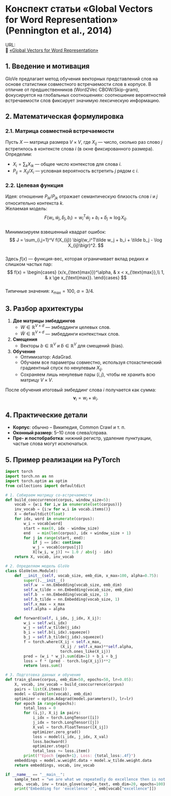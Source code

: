 # Конспект статьи «Global Vectors for Word Representation» (Pennington et al., 2014)

URL:  
🔗 [«Global Vectors for Word Representation»](https://aclanthology.org/D14-1162/)

## 1. Введение и мотивация
GloVe предлагает метод обучения векторных представлений слов на основе статистики совместного встречаемости слов в корпусе. В отличие от предшественников (Word2Vec CBOW/Skip-gram), фокусируется на глобальных соотношениях: соотношение вероятностей встречаемости слов фиксирует значимую лексическую информацию.

## 2. Математическая формулировка

### 2.1. Матрица совместной встречаемости
Пусть $X$ — матрица размера $V\times V$, где $X_{ij}$ — число, сколько раз слово $j$ встретилось в контексте слова $i$ (в окне фиксированного размера).  
Определим:
- $X_i = \sum_k X_{ik}$ — общее число контекстов для слова $i$.
- $P_{ij} = X_{ij} / X_i$ — условная вероятность встретить $j$ рядом с $i$.

### 2.2. Целевая функция
Идея: отношение $P_{ik}/P_{jk}$ отражает семантическую близость слов $i$ и $j$ относительно контекста $k$.  
Желаемая модель:  
$$
F(w_i, \tilde w_j, \tilde b_j, b_i) = w_i^T \tilde w_j + b_i + \tilde b_j \approx \log X_{ij}.
$$  
Минимизируем взвешенный квадрат ошибок:  
$$
J = \sum_{i,j=1}^V f(X_{ij}) \bigl(w_i^T\tilde w_j + b_i + \tilde b_j - \log X_{ij}\bigr)^2.
$$  
Здесь $f(x)$ — функция-вес, которая ограничивает вклад редких и слишком частых пар:
$$
f(x) =
\begin{cases}
(x/x_{\text{max}})^\alpha, & x < x_{\text{max}},\\
1, & x \ge x_{\text{max}}.
\end{cases}
$$  
Типичные значения: $x_{\text{max}}=100$, $\alpha=3/4$.

## 3. Разбор архитектуры

1. **Две матрицы эмбеддингов**  
   - $W\in\mathbb R^{V\times d}$ — эмбеддинги целевых слов.  
   - $\tilde W\in\mathbb R^{V\times d}$ — эмбеддинги контекстных слов.  
2. **Смещения**  
   - Векторы $b\in\mathbb R^V$ и $\tilde b\in\mathbb R^V$ для смещений (bias).  
3. **Обучение**  
   - Оптимизатор: AdaGrad.  
   - Обучаем все параметры совместно, используя стохастический градиентный спуск по ненулевым $X_{ij}$.  
   - Сохраняем лишь ненулевые пары $(i,j)$, чтобы не хранить всю матрицу $V\times V$.

После обучения итоговый эмбеддинг слова $i$ получается как сумма:  
$$
\mathbf{v}_i = w_i + \tilde w_i.
$$

## 4. Практические детали
- **Корпус**: обычно – Википедия, Common Crawl и т. п.  
- **Оконный размер**: 5–10 слов слева/справа.  
- **Пре- и постобработка**: нижний регистр, удаление пунктуации, частые слова могут исключаться.

## 5. Пример реализации на PyTorch

```python
import torch
import torch.nn as nn
import torch.optim as optim
from collections import defaultdict

# 1. Собираем матрицу со-встречаемости
def build_cooccurrence(corpus, window_size=5):
    vocab = {w:i for i,w in enumerate(set(corpus))}
    inv_vocab = {i:w for w,i in vocab.items()}
    X = defaultdict(float)
    for idx, word in enumerate(corpus):
        w_i = vocab[word]
        start = max(0, idx - window_size)
        end   = min(len(corpus), idx + window_size + 1)
        for j in range(start, end):
            if j == idx: continue
            w_j = vocab[corpus[j]]
            X[(w_i, w_j)] += 1.0 / abs(j - idx)
    return X, vocab, inv_vocab

# 2. Определяем модель GloVe
class GloVe(nn.Module):
    def __init__(self, vocab_size, emb_dim, x_max=100, alpha=0.75):
        super().__init__()
        self.w  = nn.Embedding(vocab_size, emb_dim)
        self.w_tilde = nn.Embedding(vocab_size, emb_dim)
        self.b  = nn.Embedding(vocab_size, 1)
        self.b_tilde = nn.Embedding(vocab_size, 1)
        self.x_max = x_max
        self.alpha = alpha

    def forward(self, i_idx, j_idx, X_ij):
        w_i = self.w(i_idx)
        w_j = self.w_tilde(j_idx)
        b_i = self.b(i_idx).squeeze()
        b_j = self.b_tilde(j_idx).squeeze()
        f = torch.where(X_ij < self.x_max,
                        (X_ij / self.x_max)**self.alpha,
                        torch.ones_like(X_ij))
        pred = (w_i * w_j).sum(dim=1) + b_i + b_j
        loss = f * (pred - torch.log(X_ij))**2
        return loss.sum()

# 3. Подготовка данных и обучение
def train_glove(corpus, emb_dim=50, epochs=50, lr=0.05):
    X, vocab, inv_vocab = build_cooccurrence(corpus)
    pairs = list(X.items())
    model = GloVe(len(vocab), emb_dim)
    optimizer = optim.Adagrad(model.parameters(), lr=lr)
    for epoch in range(epochs):
        total_loss = 0
        for (i,j), X_ij in pairs:
            i_idx = torch.LongTensor([i])
            j_idx = torch.LongTensor([j])
            X_val = torch.FloatTensor([X_ij])
            optimizer.zero_grad()
            loss = model(i_idx, j_idx, X_val)
            loss.backward()
            optimizer.step()
            total_loss += loss.item()
        print(f"Epoch {epoch+1}, Loss: {total_loss:.4f}")
    embeddings = model.w.weight.data + model.w_tilde.weight.data
    return embeddings, vocab, inv_vocab

if __name__ == "__main__":
    sample_text = "we are what we repeatedly do excellence then is not an act but a habit".lower().split()
    emb, vocab, inv = train_glove(sample_text, emb_dim=20, epochs=100)
    print("Embedding for 'excellence':", emb[vocab["excellence"]])
```
